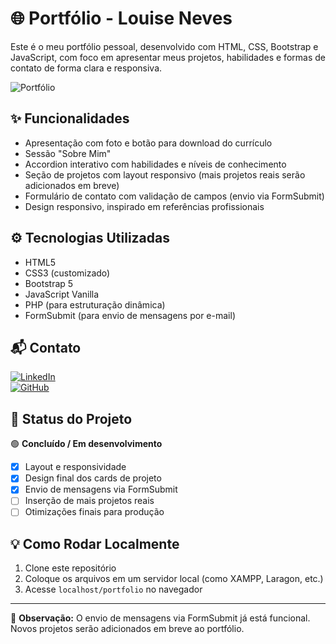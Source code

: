 # 🌐 Portfólio - Louise Neves

Este é o meu portfólio pessoal, desenvolvido com HTML, CSS, Bootstrap e JavaScript, com foco em apresentar meus projetos, habilidades e formas de contato de forma clara e responsiva.

![Portfólio](url_da_imagem_aqui)

## ✨ Funcionalidades

- Apresentação com foto e botão para download do currículo  
- Sessão "Sobre Mim"  
- Accordion interativo com habilidades e níveis de conhecimento  
- Seção de projetos com layout responsivo (mais projetos reais serão adicionados em breve)  
- Formulário de contato com validação de campos (envio via FormSubmit)  
- Design responsivo, inspirado em referências profissionais

## ⚙ Tecnologias Utilizadas

- HTML5  
- CSS3 (customizado)  
- Bootstrap 5  
- JavaScript Vanilla  
- PHP (para estruturação dinâmica)  
- FormSubmit (para envio de mensagens por e-mail)

## 📬 Contato

[![LinkedIn](https://img.shields.io/badge/-LinkedIn-blue?logo=linkedin&logoColor=white)](https://linkedin.com/in/louiseneves)  
[![GitHub](https://img.shields.io/badge/-GitHub-181717?logo=github&logoColor=white)](https://github.com/louiseneves)

## 🚀 Status do Projeto

🟢 **Concluído / Em desenvolvimento**  
- [x] Layout e responsividade  
- [x] Design final dos cards de projeto  
- [x] Envio de mensagens via FormSubmit  
- [ ] Inserção de mais projetos reais  
- [ ] Otimizações finais para produção

## 💡 Como Rodar Localmente

1. Clone este repositório  
2. Coloque os arquivos em um servidor local (como XAMPP, Laragon, etc.)  
3. Acesse `localhost/portfolio` no navegador

---

📌 **Observação:** O envio de mensagens via FormSubmit já está funcional. Novos projetos serão adicionados em breve ao portfólio.

